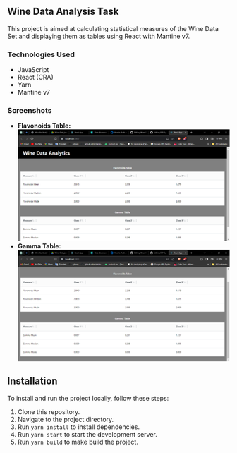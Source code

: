 ## Wine Data Analysis Task

This project is aimed at calculating statistical measures of the Wine Data Set and displaying them as tables using React with Mantine v7.

### Technologies Used
- JavaScript
- React (CRA)
- Yarn
- Mantine v7

### Screenshots
- **Flavonoids Table:**
  ![Flavonoids Table Screenshot](./public/Screenshot1.png)
- **Gamma Table:**
  ![Gamma Table Screenshot](./public/Screenshot2.png)

## Installation

To install and run the project locally, follow these steps:

1. Clone this repository.
2. Navigate to the project directory.
3. Run `yarn install` to install dependencies.
4. Run `yarn start` to start the development server.
4. Run `yarn build` to make build the project.

